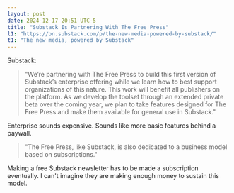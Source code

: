 ```yaml
---
layout: post
date: 2024-12-17 20:51 UTC-5
title: "Substack Is Partnering With The Free Press"
l1: "https://on.substack.com/p/the-new-media-powered-by-substack/"
t1: "The new media, powered by Substack"
---
```


Substack:

> "We’re partnering with The Free Press to build this first version of Substack’s enterprise offering while we learn how to best support organizations of this nature. This work will benefit all publishers on the platform. As we develop the toolset through an extended private beta over the coming year, we plan to take features designed for The Free Press and make them available for general use in Substack."

Enterprise sounds expensive. Sounds like more basic features behind a paywall.

> "The Free Press, like Substack, is also dedicated to a business model based on subscriptions."

Making a free Substack newsletter has to be made a subscription eventually. I can't imagine they are making enough money to sustain this model.